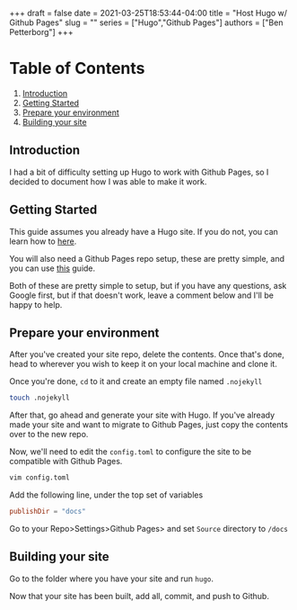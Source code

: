 +++
draft = false
date = 2021-03-25T18:53:44-04:00
title = "Host Hugo w/ Github Pages"
slug = ""
series = ["Hugo","Github Pages"]
authors = ["Ben Petterborg"]
+++

Table of Contents
=================
1. [Introduction](#introduction)
2. [Getting Started](#getting-started)
3. [Prepare your environment](#prepare-your-environment)
4. [Building your site](#building-your-site)

## Introduction
I had a bit of difficulty setting up Hugo to work with Github Pages,
so I decided to document how I was able to make it work.

## Getting Started
This guide assumes you already have a Hugo site. If you do not,
you can learn how to [here](https://gohugo.io/getting-started/quick-start/).

You will also need a Github Pages repo setup, these are pretty simple,
and you can use [this](https://guides.github.com/features/pages/) guide.

Both of these are pretty simple to setup, but if you have any questions,
ask Google first, but if that doesn't work, leave a comment below and I'll be happy to help.

## Prepare your environment
After you've created your site repo, delete the contents. Once that's done,
head to wherever you wish to keep it on your local machine and clone it.

Once you're done, `cd` to it and create an empty file named `.nojekyll`

``` Bash
touch .nojekyll
```

After that, go ahead and generate your site with Hugo. If you've already made your site and want to
migrate to Github Pages, just copy the contents over to the new repo.

Now, we'll need to edit the `config.toml` to configure the site to be compatible with Github Pages.

``` Bash
vim config.toml
```

Add the following line, under the top set of variables
``` TOML
publishDir = "docs"
```

Go to your Repo>Settings>Github Pages> and set `Source` directory to `/docs`

## Building your site

Go to the folder where you have your site and run `hugo`.

Now that your site has been built, add all, commit, and push to Github.
